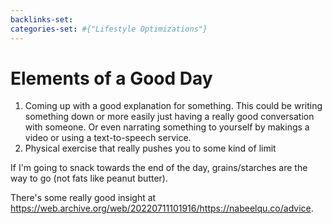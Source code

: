 ```yaml
---
backlinks-set: 
categories-set: #{"Lifestyle Optimizations"}
---
```

# Elements of a Good Day

1. Coming up with a good explanation for something.
   This could be writing something down or more easily just having a really good
   conversation with someone.
   Or even narrating something to yourself by makings a video or using a
   text-to-speech service.
1. Physical exercise that really pushes you to some kind of limit

If I'm going to snack towards the end of the day, grains/starches are the way to
go (not fats like peanut butter).


There's some really good insight at
https://web.archive.org/web/20220711101916/https://nabeelqu.co/advice.